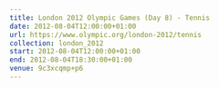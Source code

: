 ```yaml
---
title: London 2012 Olympic Games (Day 8) - Tennis
date: 2012-08-04T12:00:00+01:00
url: https://www.olympic.org/london-2012/tennis
collection: london_2012
start: 2012-08-04T12:00:00+01:00
end: 2012-08-04T18:30:00+01:00
venue: 9c3xcqmp+p6
---
```

